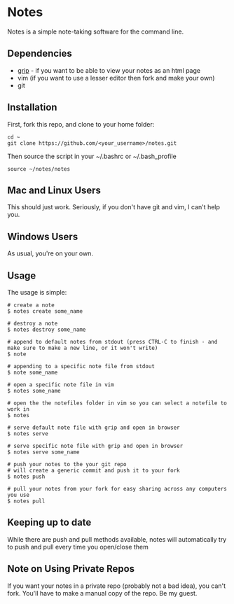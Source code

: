 # Notes
Notes is a simple note-taking software for the command line.

## Dependencies

- [grip](https://github.com/joeyespo/grip) - if you want to be able to view your notes as an html page
- vim (if you want to use a lesser editor then fork and make your own)
- git

## Installation
First, fork this repo, and clone to your home folder:
```
cd ~
git clone https://github.com/<your_username>/notes.git
```
Then source the script in your ~/.bashrc or ~/.bash\_profile
```
source ~/notes/notes
```

## Mac and Linux Users
This should just work. Seriously, if you don't have git and vim, I can't help you.

## Windows Users
As usual, you're on your own.

## Usage
The usage is simple:
```
# create a note
$ notes create some_name

# destroy a note
$ notes destroy some_name

# append to default notes from stdout (press CTRL-C to finish - and make sure to make a new line, or it won't write)
$ note

# appending to a specific note file from stdout
$ note some_name

# open a specific note file in vim
$ notes some_name

# open the the notefiles folder in vim so you can select a notefile to work in
$ notes

# serve default note file with grip and open in browser
$ notes serve

# serve specific note file with grip and open in browser
$ notes serve some_name

# push your notes to the your git repo
# will create a generic commit and push it to your fork
$ notes push

# pull your notes from your fork for easy sharing across any computers you use
$ notes pull
```

## Keeping up to date
While there are push and pull methods available, notes will automatically try to push and pull every time you open/close them

## Note on Using Private Repos
If you want your notes in a private repo (probably not a bad idea), you can't fork. You'll have to make a manual copy of the repo. Be my guest.

